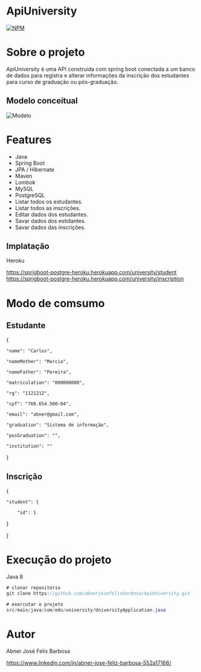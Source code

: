 # ApiUniversity
[![NPM](https://img.shields.io/npm/l/react)](https://github.com/abnerjosefelixbarbosa/ApiUniversity/blob/main/LICENSE)

# Sobre o projeto

ApiUniversity é uma API construida com spring boot conectada a um banco de dados para registra e alterar informações da inscrição dos estudantes para curso de graduação ou pós-graduação.

## Modelo conceitual

![Modelo](https://github.com/abnerjosefelixbarbosa/assents/blob/main/modelo.png)

# Features

- Java
- Spring Boot
- JPA / Hibernate
- Maven
- Lombok
- MySQL
- PostgreSQL
- Listar todos os estudantes.
- Listar todos as inscrições.
- Editar dados dos estudantes.
- Savar dados dos estidantes.
- Savar dados das inscrições.

## Implatação

Heroku

https://sprigboot-postgre-heroku.herokuapp.com/university/student
https://sprigboot-postgre-heroku.herokuapp.com/university/inscription

# Modo de comsumo

## Estudante

{

	"name": "Carlos",

	"nameMother": "Marcia",

	"nameFather": "Pereira",

	"matriculation": "000000000",

	"rg": "1121212",

	"cpf": "760.654.560-04",

	"email": "abner@gmail.com",

	"graduation": "Sistema de informação",

	"posGraduation": "",

	"institution": ""

}

## Inscrição

{

	"student": {

		"id": 1

  }

}

# Execução do projeto

Java 8

```java
# clonar repositório
git clone https://github.com/abnerjosefelixbarbosa/ApiUniversity.git

# exercutar o projeto
src/main/java/com/edu/university/UniversityApplication.java
```
# Autor

Abner José Felix Barbosa

https://www.linkedin.com/in/abner-jose-feliz-barbosa-552a17166/

